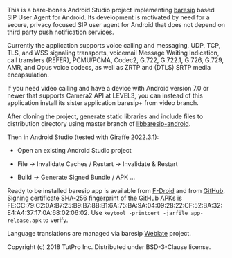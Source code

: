 This is a bare-bones Android Studio project implementing <a href="https://github.com/alfredh/baresip">baresip</a> based SIP User Agent for Android. Its development is motivated by need for a secure, privacy focused SIP user agent for Android that does not depend on third party push notification services.

Currently the application supports voice calling and messaging, UDP, TCP, TLS, and WSS signaling transports, voicemail Message Waiting Indication, call transfers (REFER), PCMU/PCMA, Codec2, G.722, G.722.1, G.726, G.729, AMR, and Opus voice codecs, as well as ZRTP and (DTLS) SRTP media encapsulation.

If you need video calling and have a device with Android version 7.0 or newer that supports Camera2 API at LEVEL3, you can instead of this application install its sister application baresip+ from video branch.

After cloning the project, generate static libraries and include files to distribution directory using master branch of <a href="https://github.com/juha-h/libbaresip-android">libbaresip-android</a>.

Then in Android Studio (tested with Giraffe 2022.3.1):

- Open an existing Android Studio project

- File -> Invalidate Caches / Restart -> Invalidate & Restart

- Build -> Generate Signed Bundle / APK ...

Ready to be installed baresip app is available from <a href="https://f-droid.org/app/com.tutpro.baresip">F-Droid</a> and from <a href="https://github.com/juha-h/baresip-studio/releases">GitHub</a>.  Signing certificate SHA-256 fingerprint of the GitHub APKs is FE:CC:79:C2:0A:B7:25:B9:B7:8B:B1:6A:75:BA:9A:04:09:28:22:CF:52:BA:32:E4:A4:37:17:0A:68:02:06:02.  Use `keytool -printcert -jarfile app-release.apk` to verify.

Language translations are managed via baresip <a href="https://hosted.weblate.org/projects/baresip/">Weblate</a> project.

Copyright (c) 2018 TutPro Inc. Distributed under BSD-3-Clause license.
